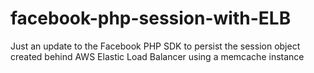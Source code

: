 facebook-php-session-with-ELB
=============================

Just an update to the Facebook PHP SDK to persist the session object created behind AWS Elastic Load Balancer using a memcache instance